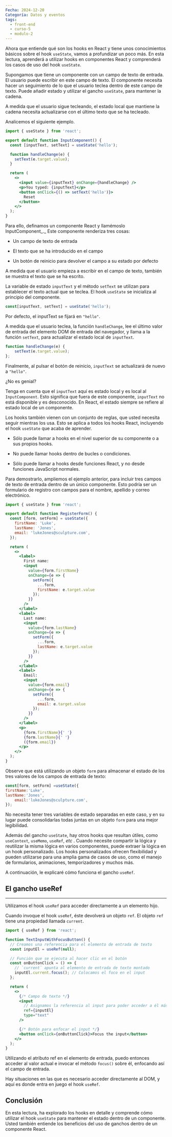```yaml
---
Fecha: 2024-12-20
Categoría: Datos y eventos
tags:
  - front-end
  - curso-5
  - modulo-2
---
```

Ahora que entiende qué son los hooks en React y tiene unos conocimientos básicos sobre el hook `useState`, vamos a profundizar un poco más. En esta lectura, aprenderá a utilizar hooks en componentes React y comprenderá los casos de uso del hook `useState`.

Supongamos que tiene un componente con un campo de texto de entrada. El usuario puede escribir en este campo de texto. El componente necesita hacer un seguimiento de lo que el usuario teclea dentro de este campo de texto. Puede añadir estado y utilizar el gancho `useState`, para mantener la cadena.

A medida que el usuario sigue tecleando, el estado local que mantiene la cadena necesita actualizarse con el último texto que se ha tecleado.

Analicemos el siguiente ejemplo.

```jsx
import { useState } from 'react';

export default function InputComponent() { 
  const [inputText, setText] = useState('hello'); 

  function handleChange(e) { 
    setText(e.target.value); 
  } 

  return ( 
    <> 
      <input value={inputText} onChange={handleChange} /> 
      <p>You typed: {inputText}</p> 
      <button onClick={() => setText('hello')}> 
        Reset 
      </button> 
    </> 
  ); 
} 
```

Para ello, definamos un componente React y llamémoslo InputComponent_._ Este componente renderiza tres cosas:

- Un campo de texto de entrada

- El texto que se ha introducido en el campo

- Un botón de reinicio para devolver el campo a su estado por defecto

A medida que el usuario empieza a escribir en el campo de texto, también se muestra el texto que se ha escrito.

La variable de estado `inputText` y el método `setText` se utilizan para establecer el texto actual que se teclea. El hook `useState` se inicializa al principio del componente.

```jsx
const[inputText, setText] = useState('hello');
```

Por defecto, el inputText se fijará en `"hello"`.

A medida que el usuario teclea, la función `handleChange`, lee el último valor de entrada del elemento DOM de entrada del navegador, y llama a la función `setText`, para actualizar el estado local de `inputText`.

```jsx
function handleChange(e) {
    setText(e.target.value);
};
```

Finalmente, al pulsar el botón de reinicio, `inputText` se actualizará de nuevo a `"hello"`.

¿No es genial?

Tenga en cuenta que el `inputText` aquí es estado local y es local al `InputComponent`. Esto significa que fuera de este componente, `inputText` no está disponible y es desconocido. En React, el estado siempre se refiere al estado local de un componente.

Los hooks también vienen con un conjunto de reglas, que usted necesita seguir mientras los usa. Esto se aplica a todos los hooks React, incluyendo el hook `useState` que acaba de aprender.

- Sólo puede llamar a hooks en el nivel superior de su componente o a sus propios hooks.

- No puede llamar hooks dentro de bucles o condiciones.

- Sólo puede llamar a hooks desde funciones React, y no desde funciones JavaScript normales.

Para demostrarlo, ampliemos el ejemplo anterior, para incluir tres campos de texto de entrada dentro de un único componente. Esto podría ser un formulario de registro con campos para el nombre, apellido y correo electrónico.

```jsx
import { useState } from 'react'; 

export default function RegisterForm() { 
  const [form, setForm] = useState({ 
    firstName: 'Luke', 
    lastName: 'Jones', 
    email: 'lukeJones@sculpture.com', 
  }); 

  return ( 
    <> 
      <label> 
        First name: 
        <input 
          value={form.firstName} 
          onChange={e => { 
            setForm({ 
              ...form, 
              firstName: e.target.value 
            }); 
          }} 
        /> 
      </label> 
      <label> 
        Last name: 
        <input 
          value={form.lastName} 
          onChange={e => { 
            setForm({ 
              ...form, 
              lastName: e.target.value 
            }); 
          }} 
        /> 
      </label> 
      <label> 
        Email: 
        <input 
          value={form.email} 
          onChange={e => { 
            setForm({ 
              ...form, 
              email: e.target.value 
            }); 
          }} 
        /> 
      </label> 
      <p> 
        {form.firstName}{' '} 
        {form.lastName}{' '} 
        ({form.email})
      </p> 
    </> 
  ); 
} 
```

Observe que está utilizando un objeto `form` para almacenar el estado de los tres valores de los campos de entrada de texto:

```jsx
const[form, setForm] =useState({
firstName:'Luke',
lastName:'Jones',
    email:'lukeJones@sculpture.com',
});
```

No necesita tener tres variables de estado separadas en este caso, y en su lugar puede consolidarlas todas juntas en un objeto `form` para una mejor legibilidad.

Además del gancho `useState`, hay otros hooks que resultan útiles, como `useContext`, `useMemo`, `useRef`, _etc_ . Cuando necesite compartir la lógica y reutilizar la misma lógica en varios componentes, puede extraer la lógica en un hook personalizado. Los hooks personalizados ofrecen flexibilidad y pueden utilizarse para una amplia gama de casos de uso, como el manejo de formularios, animaciones, temporizadores y muchos más.

A continuación, le explicaré cómo funciona el gancho `useRef`.

## **El gancho useRef**
---
Utilizamos el hook `useRef` para acceder directamente a un elemento hijo.

Cuando invoque el hook `useRef`, éste devolverá un objeto `ref`. El objeto `ref` tiene una propiedad llamada `current`.

```jsx
import { useRef } from 'react';

function TextInputWithFocusButton() {
  // Creamos una referencia para el elemento de entrada de texto
  const inputEl = useRef(null);

  // Función que se ejecuta al hacer clic en el botón
  const onButtonClick = () => {
    // `current` apunta al elemento de entrada de texto montado
    inputEl.current.focus(); // Colocamos el foco en el input
  };

  return (
    <>
      {/* Campo de texto */}
      <input 
        // Asignamos la referencia al input para poder acceder a él más tarde
        ref={inputEl} 
        type="text" 
      />

      {/* Botón para enfocar el input */}
      <button onClick={onButtonClick}>Focus the input</button>
    </>
  );
}
```

Utilizando el atributo ref en el elemento de entrada, puedo entonces acceder al valor actual e invocar el método `focus()` sobre él, enfocando así el campo de entrada.

Hay situaciones en las que es necesario acceder directamente al DOM, y aquí es donde entra en juego el hook `useRef`.

## Conclusión

En esta lectura, ha explorado los hooks en detalle y comprende cómo utilizar el hook `useState` para mantener el estado dentro de un componente. Usted también entiende los beneficios del uso de ganchos dentro de un componente React.
